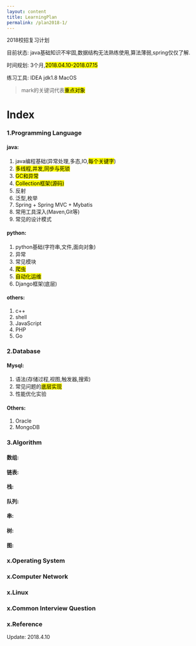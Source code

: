 ```yaml
---
layout: content
title: LearningPlan
permalink: /plan2018-1/
---
```


2018校招复习计划

目前状态: java基础知识不牢固,数据结构无法熟练使用,算法薄弱,spring仅仅了解.

时间规划: 3个月,<mark>2018.04.10-2018.07.15</mark>

练习工具: IDEA jdk1.8 MacOS

> mark的关键词代表<mark>重点对象</mark>

# Index
### 1.Programming Language

#### java:
1. java编程基础(异常处理,多态,IO,<mark>每个关键字</mark>)
2. <mark>多线程,并发,同步与死锁</mark>
3. <mark>GC和异常</mark>
4. <mark>Collection框架(源码)</mark>
5. 反射
6. 泛型,枚举
7. Spring + Spring MVC + Mybatis
8. 常用工具深入(Maven,Git等)
8. 常见的设计模式

#### python:
1. python基础(字符串,文件,面向对象)
2. 异常
3. 常见模块
4. <mark>爬虫</mark>
5. <mark>自动化运维</mark>
6. Django框架(底层)

#### others:
1. c++
2. shell
3. JavaScript
4. PHP
5. Go

### 2.Database

#### Mysql:
1. 语法(存储过程,视图,触发器,搜索)
2. 常见问题的<mark>底层实现</mark>
3. 性能优化实验

#### Others:
1. Oracle
2. MongoDB

### 3.Algorithm
#### 数组:
#### 链表:
#### 栈:
#### 队列:
#### 串:
#### 树:
#### 图:

### x.Operating System

### x.Computer Network

### x.Linux

### x.Common Interview Question


### x.Reference


Update:
2018.4.10
